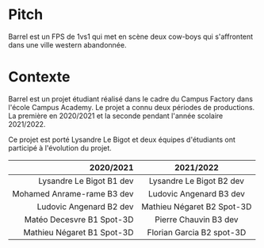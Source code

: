 # Pitch

Barrel est un FPS de 1vs1 qui met en scène deux cow-boys qui s'affrontent dans une ville western abandonnée.

# Contexte

Barrel est un projet étudiant réalisé dans le cadre du Campus Factory dans l'école Campus Academy. Le projet a connu deux périodes de productions. La première en 2020/2021 et la seconde pendant l'année scolaire 2021/2022.

Ce projet est porté Lysandre Le Bigot et deux équipes d'étudiants ont participé à l'évolution du projet.

2020/2021 | 2021/2022
 ---: | :---: 
Lysandre Le Bigot B1 dev | Lysandre Le Bigot B2 dev
Mohamed Anrame-rame B3 dev | Ludovic Angenard B3 dev
Ludovic Angenard B2 dev | Mathieu Négaret B2 Spot-3D
Matéo Decesvre B1 Spot-3D | Pierre Chauvin B3 dev
Mathieu Négaret B1 Spot-3D | Florian Garcia B2 spot-3D

